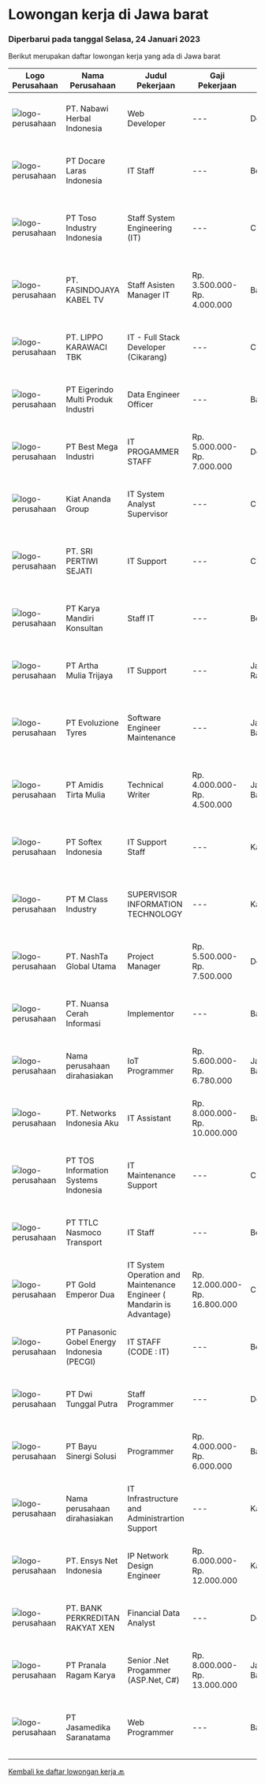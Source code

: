 
  # Lowongan kerja di Jawa barat

  ### Diperbarui pada tanggal Selasa, 24 Januari 2023

  Berikut merupakan daftar lowongan kerja yang ada di Jawa barat

  |Logo Perusahaan | Nama Perusahaan | Judul Pekerjaan | Gaji Pekerjaan | Lokasi | Deskripsi | Tanggal diunggah | Pranala |
  | -------------- | --------------- | --------------- | --------- | --------- | -------------- | ------- | ----------- |
  |![logo-perusahaan](https://image-service-cdn.seek.com.au/c95b395cfb9cfcad16490c0807180a482a8fc462/ee4dce1061f3f616224767ad58cb2fc751b8d2dc)|PT. Nabawi Herbal Indonesia|Web Developer|---|Depok|Kualifikasi : Minimal pendidikan D3/S1 Jurusan IT Minimal memiliki pengalaman 1 tahun di bidang yang sama Memiliki Pengalaman sebagai FullStack...|Senin, 23 Januari 2023|https://www.jobstreet.co.id/id/job/web-developer-4193241?token=0~580345e8-c9dd-4b49-b6b7-87bb5ae34650&sectionRank=1&jobId=jobstreet-id-job-4193241|
|![logo-perusahaan](https://image-service-cdn.seek.com.au/f6ef7ea767aea468a9bd064750e3c868431cddb0/ee4dce1061f3f616224767ad58cb2fc751b8d2dc)|PT Docare Laras Indonesia|IT Staff|---|Bekasi|Tugas &amp; Tanggungjawab : Mengembangkan &amp; mengujicoba sistem aplikasi untuk bisnis perusahan Memonitor dan memelihara aplikasi dan database...|Senin, 23 Januari 2023|https://www.jobstreet.co.id/id/job/it-staff-4193341?token=0~580345e8-c9dd-4b49-b6b7-87bb5ae34650&sectionRank=2&jobId=jobstreet-id-job-4193341|
|![logo-perusahaan](https://image-service-cdn.seek.com.au/b6e31eb4632b19854a3a0a6bd00c37ea66180829/ee4dce1061f3f616224767ad58cb2fc751b8d2dc)|PT Toso Industry Indonesia|Staff System Engineering (IT)|---|Cikarang|Job Requirement : D3/S1 Memiliki pengalaman diutamakan Paham dan mengerti mengenai programming Paham dan mengerti mengenai software dan hardware Paham...|Senin, 23 Januari 2023|https://www.jobstreet.co.id/id/job/staff-system-engineering-it-4193048?token=0~580345e8-c9dd-4b49-b6b7-87bb5ae34650&sectionRank=3&jobId=jobstreet-id-job-4193048|
|![logo-perusahaan](https://i.ibb.co/sqvTCh9/112815900-stock-vector-no-image-available-icon-flat-vector.webp)|PT. FASINDOJAYA KABEL TV|Staff Asisten Manager IT|Rp. 3.500.000-Rp. 4.000.000|Bandung|Mengelola, koordinasi dan monitoring pekerjaan Staf- Melakukan kerjasama dalam 1 divisi maupun dengan divisi lainBerpengalaman menjadi supervisor /...|Jumat, 20 Januari 2023|https://www.jobstreet.co.id/id/job/staff-asisten-manager-it-4191031?token=0~580345e8-c9dd-4b49-b6b7-87bb5ae34650&sectionRank=4&jobId=jobstreet-id-job-4191031|
|![logo-perusahaan](https://image-service-cdn.seek.com.au/36d1f72dfe2eaecadca52d4fcd4d598e74393d61/ee4dce1061f3f616224767ad58cb2fc751b8d2dc)|PT. LIPPO KARAWACI TBK|IT - Full Stack Developer (Cikarang)|---|Cikarang|Kualifikasi: S1 jurusan IT / SI, peminatan : pemrograman komputer ( web application, mobile app &amp; desktop application ) Familiar dengan Framework...|Senin, 23 Januari 2023|https://www.jobstreet.co.id/id/job/it-full-stack-developer-cikarang-4192867?token=0~580345e8-c9dd-4b49-b6b7-87bb5ae34650&sectionRank=5&jobId=jobstreet-id-job-4192867|
|![logo-perusahaan](https://image-service-cdn.seek.com.au/e980388084a30bf30c6b238e4b8501465bb4b583/ee4dce1061f3f616224767ad58cb2fc751b8d2dc)|PT Eigerindo Multi Produk Industri|Data Engineer Officer|---|Bandung|The hire will be responsible for developing, expanding and optimizing our data pipeline architecture, as well as optimizing data flow and collection...|Senin, 23 Januari 2023|https://www.jobstreet.co.id/id/job/data-engineer-officer-4193409?token=0~580345e8-c9dd-4b49-b6b7-87bb5ae34650&sectionRank=6&jobId=jobstreet-id-job-4193409|
|![logo-perusahaan](https://image-service-cdn.seek.com.au/a4c297f829843643dce4edfb9ea0574313e2637f/ee4dce1061f3f616224767ad58cb2fc751b8d2dc)|PT Best Mega Industri|IT PROGAMMER STAFF|Rp. 5.000.000-Rp. 7.000.000|Depok|Job Responsibilities:• Analyze, test, and resolve issues on the platform• Adapt existing software to meet customer needs• Use your skills with PHP and...|Senin, 23 Januari 2023|https://www.jobstreet.co.id/id/job/it-progammer-staff-4192699?token=0~580345e8-c9dd-4b49-b6b7-87bb5ae34650&sectionRank=7&jobId=jobstreet-id-job-4192699|
|![logo-perusahaan](https://image-service-cdn.seek.com.au/e18102cc3333e571339e497e26cddad0de121fd9/ee4dce1061f3f616224767ad58cb2fc751b8d2dc)|Kiat Ananda Group|IT System Analyst Supervisor|---|Cileungsi|Job Description Define, develop, test, analyze, and maintain custom software applications to support business requirements. Create test cases and...|Minggu, 22 Januari 2023|https://www.jobstreet.co.id/id/job/it-system-analyst-supervisor-4181061?token=0~580345e8-c9dd-4b49-b6b7-87bb5ae34650&sectionRank=8&jobId=jobstreet-id-job-4181061|
|![logo-perusahaan](https://image-service-cdn.seek.com.au/20d14e70e2fdc1d8b50c2676b972b922acb7d57b/ee4dce1061f3f616224767ad58cb2fc751b8d2dc)|PT. SRI PERTIWI SEJATI|IT Support|---|Cikarang|Deskripsi Pekerjaan :1.	Melakukan penginstalan, konfigurasi, dan pembaruan perangkat keras dan perangkat lunak sesuai kebutuhan. 2.	Memecahkan masalah...|Jumat, 20 Januari 2023|https://www.jobstreet.co.id/id/job/it-support-4191940?token=0~580345e8-c9dd-4b49-b6b7-87bb5ae34650&sectionRank=9&jobId=jobstreet-id-job-4191940|
|![logo-perusahaan](https://image-service-cdn.seek.com.au/c4a7e13e65b12aeb04cb630eaab8bb7f4031b8ec/ee4dce1061f3f616224767ad58cb2fc751b8d2dc)|PT Karya Mandiri Konsultan|Staff IT|---|Bogor|Kualifikasi :1. Pendidikan diutamakan minimal D3/S1 jurusan Sistem Informasi,IPK minimal 3.252. Menguasai bahasa pemograman Python, CSS,...|Jumat, 20 Januari 2023|https://www.jobstreet.co.id/id/job/staff-it-4191470?token=0~580345e8-c9dd-4b49-b6b7-87bb5ae34650&sectionRank=10&jobId=jobstreet-id-job-4191470|
|![logo-perusahaan](https://image-service-cdn.seek.com.au/2abf327a93a1e5299bef2229675477630a636588/ee4dce1061f3f616224767ad58cb2fc751b8d2dc)|PT Artha Mulia Trijaya|IT Support|---|Jakarta Raya|Kualifikasi : Mempunyai Kendaraan (Motor) Sendiri Bisa Menguasai Penggunaan Tools (Alat) Standard Perbaikan Laptop Mampu Bekerja Dalam Work Under...|Kamis, 19 Januari 2023|https://www.jobstreet.co.id/id/job/it-support-4189766?token=0~580345e8-c9dd-4b49-b6b7-87bb5ae34650&sectionRank=11&jobId=jobstreet-id-job-4189766|
|![logo-perusahaan](https://image-service-cdn.seek.com.au/d415ba5fb171e50c979c559d0b4da95ed97782a1/ee4dce1061f3f616224767ad58cb2fc751b8d2dc)|PT Evoluzione Tyres|Software Engineer Maintenance|---|Jawa Barat|Requirements : Candidate must possess Bachelor degree in Engineering (Electrical/Electronic/Mechatronics) or equivalent. At least 3 Year(s) of working...|Senin, 23 Januari 2023|https://www.jobstreet.co.id/id/job/software-engineer-maintenance-4193388?token=0~580345e8-c9dd-4b49-b6b7-87bb5ae34650&sectionRank=12&jobId=jobstreet-id-job-4193388|
|![logo-perusahaan](https://image-service-cdn.seek.com.au/2b3481c8c189205ae3b80d4b8e9a477584bc2d2b/ee4dce1061f3f616224767ad58cb2fc751b8d2dc)|PT Amidis Tirta Mulia|Technical Writer|Rp. 4.000.000-Rp. 4.500.000|Jawa Barat|Pendidikan minimal D3 Teknik Informatika/Manajemen Informatika/ Sistem InformasiPengalaman minimal 1 tahun sebagai Technical WriterFamiliar dengan...|Senin, 23 Januari 2023|https://www.jobstreet.co.id/id/job/technical-writer-4193411?token=0~580345e8-c9dd-4b49-b6b7-87bb5ae34650&sectionRank=13&jobId=jobstreet-id-job-4193411|
|![logo-perusahaan](https://image-service-cdn.seek.com.au/f59def45d2e269d7bef887776b0e1c5d763cf7fc/ee4dce1061f3f616224767ad58cb2fc751b8d2dc)|PT Softex Indonesia|IT Support Staff|---|Karawang|Make improvements to each Incident Management Installing and preparing a new PC and the Intune onboarding process Installing and ensuring the defender...|Kamis, 19 Januari 2023|https://www.jobstreet.co.id/id/job/it-support-staff-4190256?token=0~580345e8-c9dd-4b49-b6b7-87bb5ae34650&sectionRank=14&jobId=jobstreet-id-job-4190256|
|![logo-perusahaan](https://image-service-cdn.seek.com.au/e682ed73bcb0cb3292f2c6985cb52dd969478d41/ee4dce1061f3f616224767ad58cb2fc751b8d2dc)|PT M Class Industry|SUPERVISOR INFORMATION TECHNOLOGY|---|Karawang|Supervisor IT bertanggung jawab untuk : Merancang dan mengimplementasikan program sesuai kebutuhan perusahaan Memastikan semua perangkat keras,...|Jumat, 20 Januari 2023|https://www.jobstreet.co.id/id/job/supervisor-information-technology-4190587?token=0~580345e8-c9dd-4b49-b6b7-87bb5ae34650&sectionRank=15&jobId=jobstreet-id-job-4190587|
|![logo-perusahaan](https://image-service-cdn.seek.com.au/9b7b4f2c227c5a35b7d93daf928c7a736237a635/ee4dce1061f3f616224767ad58cb2fc751b8d2dc)|PT. NashTa Global Utama|Project Manager|Rp. 5.500.000-Rp. 7.500.000|Depok|Kualifikasi: Pendidikan Minimal S1 (Sistem informasi, Komputer, Elektro, Teknik Industri lebih disukai) Pengalaman minimal 1 tahun atau 2 kali proyek...|Sabtu, 21 Januari 2023|https://www.jobstreet.co.id/id/job/project-manager-4179470?token=0~580345e8-c9dd-4b49-b6b7-87bb5ae34650&sectionRank=16&jobId=jobstreet-id-job-4179470|
|![logo-perusahaan](https://image-service-cdn.seek.com.au/0c915a4e3a2479f8ac25eef66f61c7d8703d6c35/ee4dce1061f3f616224767ad58cb2fc751b8d2dc)|PT. Nuansa Cerah Informasi|Implementor|---|Bandung|Deskripsi Pekerjaan· Pendidikan D3 / S1 Sistem Informasi/ Manajemen Informatika/ Teknik Komputer/ Teknik Informatika· Komunikatif, dapat bekerja...|Sabtu, 21 Januari 2023|https://www.jobstreet.co.id/id/job/implementor-4179227?token=0~580345e8-c9dd-4b49-b6b7-87bb5ae34650&sectionRank=17&jobId=jobstreet-id-job-4179227|
|![logo-perusahaan](https://i.ibb.co/sqvTCh9/112815900-stock-vector-no-image-available-icon-flat-vector.webp)|Nama perusahaan dirahasiakan|IoT Programmer|Rp. 5.600.000-Rp. 6.780.000|Jawa Barat|Requirements: The candidate is expected to be safe and healthy-minded. Diploma (D3)/Bachelor's degree any major (Prefer Computer Engineering/...|Minggu, 22 Januari 2023|https://www.jobstreet.co.id/id/job/iot-programmer-4181101?token=0~580345e8-c9dd-4b49-b6b7-87bb5ae34650&sectionRank=18&jobId=jobstreet-id-job-4181101|
|![logo-perusahaan](https://image-service-cdn.seek.com.au/44156515d11edae7706b3a264a9d70af9028d819/ee4dce1061f3f616224767ad58cb2fc751b8d2dc)|PT. Networks Indonesia Aku|IT Assistant|Rp. 8.000.000-Rp. 10.000.000|Bandung|-         Candidate must possess at least a Bachelor's Degree, Computer Science/Information Technology or equivalent.-         Must experience in...|Kamis, 19 Januari 2023|https://www.jobstreet.co.id/id/job/it-assistant-4189048?token=0~580345e8-c9dd-4b49-b6b7-87bb5ae34650&sectionRank=19&jobId=jobstreet-id-job-4189048|
|![logo-perusahaan](https://image-service-cdn.seek.com.au/67357044d5af09f98af3fba1f38a9de2ce51926f/ee4dce1061f3f616224767ad58cb2fc751b8d2dc)|PT TOS Information Systems Indonesia|IT Maintenance Support|---|Cikarang|IT Maintenance Support Requirements :  Age : 24-28 Education Degree : D1-D3 (MIS/IT) Employment Status : Contract 1 Year Benefit &amp; Allowance :...|Kamis, 19 Januari 2023|https://www.jobstreet.co.id/id/job/it-maintenance-support-4189210?token=0~580345e8-c9dd-4b49-b6b7-87bb5ae34650&sectionRank=20&jobId=jobstreet-id-job-4189210|
|![logo-perusahaan](https://image-service-cdn.seek.com.au/55258c4cf8a0a7d0fbb719fcc87064e7d1e058b2/ee4dce1061f3f616224767ad58cb2fc751b8d2dc)|PT TTLC Nasmoco Transport|IT Staff|---|Bekasi|IT StaffKualifikasi: Pendidikan Minimal S1/ D3 Teknik Komputer, Sistem Informasi, Teknik Informatika Usia maksimal 30 tahun Memiliki Pengalaman...|Selasa, 17 Januari 2023|https://www.jobstreet.co.id/id/job/it-staff-4185788?token=0~580345e8-c9dd-4b49-b6b7-87bb5ae34650&sectionRank=21&jobId=jobstreet-id-job-4185788|
|![logo-perusahaan](https://image-service-cdn.seek.com.au/12fa07f1bd4853c1435c1b72490b6785f78cb7f5/ee4dce1061f3f616224767ad58cb2fc751b8d2dc)|PT Gold Emperor Dua|IT System Operation and Maintenance Engineer ( Mandarin is Advantage)|Rp. 12.000.000-Rp. 16.800.000|Cirebon|...|Kamis, 19 Januari 2023|https://www.jobstreet.co.id/id/job/it-system-operation-and-maintenance-engineer-mandarin-is-advantage-4175912?token=0~580345e8-c9dd-4b49-b6b7-87bb5ae34650&sectionRank=22&jobId=jobstreet-id-job-4175912|
|![logo-perusahaan](https://image-service-cdn.seek.com.au/94325e64838599067b275a8c76d6d0f9f01f9f6d/ee4dce1061f3f616224767ad58cb2fc751b8d2dc)|PT Panasonic Gobel Energy Indonesia (PECGI)|IT STAFF (CODE : IT)|---|Bekasi|Responsibility: Participate in all application lifecycle Analyze trouble &amp; troubleshoot application Collaborating with IT member &amp; cross...|Jumat, 20 Januari 2023|https://www.jobstreet.co.id/id/job/it-staff-code-%3A-it-4191412?token=0~580345e8-c9dd-4b49-b6b7-87bb5ae34650&sectionRank=23&jobId=jobstreet-id-job-4191412|
|![logo-perusahaan](https://image-service-cdn.seek.com.au/659ba97adf7218b6426ff57b22623f34f5d03ce2/ee4dce1061f3f616224767ad58cb2fc751b8d2dc)|PT Dwi Tunggal Putra|Staff Programmer|---|Depok|Tanggung Jawab : Membuat / Mendevelop Aplikasi pada perusahaan. Mengintegrasikan Aplikasi yang di develop dengan Backend / Frontend atau dengan...|Sabtu, 21 Januari 2023|https://www.jobstreet.co.id/id/job/staff-programmer-4180699?token=0~580345e8-c9dd-4b49-b6b7-87bb5ae34650&sectionRank=24&jobId=jobstreet-id-job-4180699|
|![logo-perusahaan](https://image-service-cdn.seek.com.au/691ec454fe891016d0455a4f5e01f3a146b1109d/ee4dce1061f3f616224767ad58cb2fc751b8d2dc)|PT Bayu Sinergi Solusi|Programmer|Rp. 4.000.000-Rp. 6.000.000|Bandung|BACKEND PROGRAMMERDeskripsi Pekerjaan : Mengerjakan backend aplikasi dari project yang diberikan API / Backend operasional API / Backend pembelian dan...|Jumat, 20 Januari 2023|https://www.jobstreet.co.id/id/job/programmer-4191462?token=0~580345e8-c9dd-4b49-b6b7-87bb5ae34650&sectionRank=25&jobId=jobstreet-id-job-4191462|
|![logo-perusahaan](https://i.ibb.co/sqvTCh9/112815900-stock-vector-no-image-available-icon-flat-vector.webp)|Nama perusahaan dirahasiakan|IT Infrastructure and Administrartion Support|---|Karawang|Job Description: Expert in Server Virtualization Administration Familiar with network and Cloud Technologies Expert in OS Linux and Windows Server...|Kamis, 19 Januari 2023|https://www.jobstreet.co.id/id/job/it-infrastructure-and-administrartion-support-4189267?token=0~580345e8-c9dd-4b49-b6b7-87bb5ae34650&sectionRank=26&jobId=jobstreet-id-job-4189267|
|![logo-perusahaan](https://i.ibb.co/sqvTCh9/112815900-stock-vector-no-image-available-icon-flat-vector.webp)|PT. Ensys Net Indonesia|IP Network Design Engineer|Rp. 6.000.000-Rp. 12.000.000|Karawang|- Minimum has three years of working experience in a related field- Have good knowledge and concepts of IP networking- Make make IP planning- Familiar...|Jumat, 20 Januari 2023|https://www.jobstreet.co.id/id/job/ip-network-design-engineer-4191807?token=0~580345e8-c9dd-4b49-b6b7-87bb5ae34650&sectionRank=27&jobId=jobstreet-id-job-4191807|
|![logo-perusahaan](https://image-service-cdn.seek.com.au/0854e70427c7fa2e916cb64b29bd95a3755a5b8e/ee4dce1061f3f616224767ad58cb2fc751b8d2dc)|PT. BANK PERKREDITAN RAKYAT XEN|Financial Data Analyst|---|Depok|Kualifikasi : Pendidikan minimal Diploma/ Sarjana Sistem Informasi / Komputer Akuntansi Memiliki pengalaman 1 - 2 tahun di bidang terkait Terbiasa...|Jumat, 20 Januari 2023|https://www.jobstreet.co.id/id/job/financial-data-analyst-4175826?token=0~580345e8-c9dd-4b49-b6b7-87bb5ae34650&sectionRank=28&jobId=jobstreet-id-job-4175826|
|![logo-perusahaan](https://image-service-cdn.seek.com.au/8b751692970fe3027183d7723522b9a255a2863c/ee4dce1061f3f616224767ad58cb2fc751b8d2dc)|PT Pranala Ragam Karya|Senior .Net Progammer (ASP.Net, C#)|Rp. 8.000.000-Rp. 13.000.000|Jawa Barat|Responsibilities: Design, develop and maintain applications in a reusable and easy to change manner to support business growth. Develop and maintain...|Senin, 23 Januari 2023|https://www.jobstreet.co.id/id/job/senior-.net-progammer-asp.net-c-4192881?token=0~580345e8-c9dd-4b49-b6b7-87bb5ae34650&sectionRank=29&jobId=jobstreet-id-job-4192881|
|![logo-perusahaan](https://image-service-cdn.seek.com.au/172fba7ccd5ea4395b3bcad5f9d7d531f942b6e6/ee4dce1061f3f616224767ad58cb2fc751b8d2dc)|PT Jasamedika Saranatama|Web Programmer|---|Bandung|Deskripsi PekerjaanKualifikasi: Pendidikan D3 atau S1 (Teknik Informatika/Manajemen Informatika/Sistem Informatika/Teknik Komputer) Memiliki...|Jumat, 20 Januari 2023|https://www.jobstreet.co.id/id/job/web-programmer-4190742?token=0~580345e8-c9dd-4b49-b6b7-87bb5ae34650&sectionRank=30&jobId=jobstreet-id-job-4190742|


  [Kembali ke daftar lowongan kerja 🔙](../README.md#daftar-lowongan-kerja)
  
